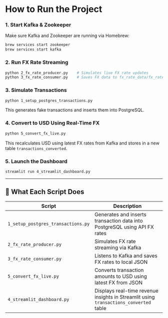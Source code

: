 #  How to Run the Project

### 1. Start Kafka & Zookeeper

Make sure Kafka and Zookeeper are running via Homebrew:

```bash
brew services start zookeeper
brew services start kafka
```

### 2. Run FX Rate Streaming

```bash
python 2_fx_rate_producer.py    # Simulates live FX rate updates
python 3_fx_rate_consumer.py    # Saves FX data to fx_rate_data/fx_rates_kafka.json
```

### 3. Simulate Transactions

```bash
python 1_setup_postgres_transactions.py
```

This generates fake transactions and inserts them into PostgreSQL.

### 4. Convert to USD Using Real-Time FX

```bash
python 5_convert_fx_live.py
```

This recalculates USD using latest FX rates from Kafka and stores in a new table `transactions_converted`.

### 5. Launch the Dashboard

```bash
streamlit run 4_streamlit_dashboard.py
```

---

## 📄 What Each Script Does

| Script                             | Description                                                                           |
| ---------------------------------- | ------------------------------------------------------------------------------------- |
| `1_setup_postgres_transactions.py` | Generates and inserts transaction data into PostgreSQL using API FX rates             |
| `2_fx_rate_producer.py`            | Simulates FX rate streaming via Kafka                                                 |
| `3_fx_rate_consumer.py`            | Listens to Kafka and saves FX rates to local JSON                                     |
| `5_convert_fx_live.py`             | Converts transaction amounts to USD using latest FX from JSON                         |
| `4_streamlit_dashboard.py`         | Displays real-time revenue insights in Streamlit using `transactions_converted` table |

